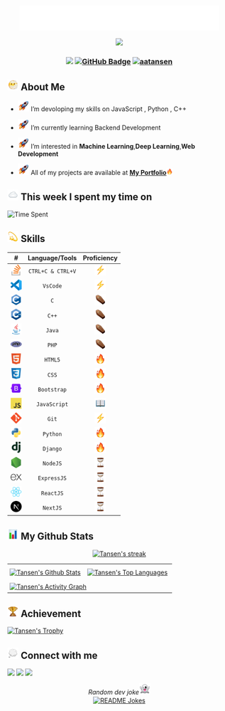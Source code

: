 <div align="center">
<img src="assets/icons/tansen.svg" width="450px" height="auto" alt='Tansen'>
</div>

<p align="center">
<a href="https://github.com/aatansen?tab=repositories">
<img src="https://readme-typing-svg.herokuapp.com?lines=Learning+New+Things;Playing+Games;Developing+Problem+Solving+Skills;Critical+Thinker&center=true">
</a>
</p>

<h3 align="center">
<a href="https://github.com/aatansen"><img src="https://komarev.com/ghpvc/?username=aatansen"></a>
<a href="https://github.com/aatansen?tab=followers"><img src="https://img.shields.io/github/followers/aatansen?label=Followers&style=social" alt="GitHub Badge"></a>
<a href="https://twitter.com/aatansen" target="blank"><img src="https://img.shields.io/twitter/follow/aatansen?style=social" alt="aatansen" /></a></h3>

## <img src="assets/images/Face%20In%20Clouds.webp" alt="Face In Clouds" width="25" height="25" /> About Me

- <img src="assets/images/Rocket.webp" alt="Rocket" width="25" height="25" /> I’m devoloping my skills on JavaScript , Python , C++

- <img src="assets/images/Rocket.webp" alt="Rocket" width="25" height="25" /> I’m currently learning Backend Development

- <img src="assets/images/Rocket.webp" alt="Rocket" width="25" height="25" /> I’m interested in **Machine Learning**,**Deep Learning**,**Web Development**

- <img src="assets/images/Rocket.webp" alt="Rocket" width="25" height="25" /> All of my projects are available at **[My Portfolio](https://aatansen.github.io)**<img src="assets/images/fire.webp" alt="Fire" width="15" height="15" />

## <img src="assets/images/Cloud.webp" alt="Cloud" width="25" height="25" /> This week I spent my time on
![Time Spent](https://github-readme-stats-taupe-two.vercel.app/api/wakatime?username=aatansen&hide_title=true&hide_border=true&bg_color=00000000&text_color=777)

## <img src="assets/images/Dizzy.webp" alt="Dizzy" width="25" height="25" /> Skills
| **#** | **Language/Tools** | **Proficiency** |
| :------------------------------------------------------------------------------------------------------------: | :----------: | :-------------------------------------------------------------------: |
|<a href="https://stackoverflow.com/"><img src="assets/icons/stackoverflow.svg" width="25">| `CTRL+C & CTRL+V`|<img src="assets/images/thunder.webp" alt="Mastery" width="25">|
|<a href="https://code.visualstudio.com/"><img src="assets/icons/vscode.svg" width="25">| `VsCode`|<img src="assets/images/thunder.webp" alt="Mastery" width="25">|
| <a href="https://www.cprogramming.com/"><img src="assets/icons/c.svg" width="25"></a> | `C` | <img src="assets/images/dead.webp" alt="Advance" width="25"> |
| <a href="https://cplusplus.com/"><img src="assets/icons/cplusplus.svg" width="25"></a> | `C++` | <img src="assets/images/dead.webp" alt="Advance" width="25"> |
| <a href="https://www.java.com/en/"><img src="assets/icons/java.svg" width="25"></a> | `Java` | <img src="assets/images/dead.webp" alt="Advance" width="25"> |
| <a href="https://www.php.net/"><img src="assets/icons/php.svg" width="25"></a> | `PHP` | <img src="assets/images/dead.webp" alt="Advance" width="25"> |
|<a href="https://html5.org/"><img src="assets/icons/html5.svg" width="25"></a> | `HTML5`|<img src="assets/images/fire.webp" alt="Advance" width="25"> |
|<a href="https://developer.mozilla.org/en-US/docs/Web/CSS"><img src="assets/icons/css3.svg" width="25"></a> | `CSS`|<img src="assets/images/fire.webp" alt="Advance" width="25"> |
|<a href="https://getbootstrap.com/"><img src="assets/icons/bootstrap.svg" width="25"></a> | `Bootstrap`|<img src="assets/images/fire.webp" alt="Advance" width="25"> |
|<a href="https://developer.mozilla.org/en-US/docs/Web/JavaScript"><img src="assets/icons/javascript.svg" width="25"></a>|`JavaScript` | <img src="assets/images/processing.webp" alt="Advance" width="25">|
|<a href="https://git-scm.com/"><img src="assets/icons/git.svg" width="25">| `Git`|<img src="assets/images/thunder.webp" alt="Mastery" width="25">|
|<a href="https://www.python.org/"><img src="assets/icons/python.svg" width="25"></a> | `Python`|<img src="assets/images/fire.webp" alt="Advance" width="25"> |
|<a href="https://www.djangoproject.com/"><img src="assets/icons/django.svg" width="25"></a>|`Django`|<img src="assets/images/fire.webp" alt="Advance" width="25">|
|<a href="https://nodejs.org/"><img src="assets/icons/nodejs.svg" width="25"></a> | `NodeJS`| <img src="assets/images/loading.webp" alt="Beginner" width="25">|
| <a href="https://expressjs.com/"><img src="assets/icons/express.svg" width="25"></a>| `ExpressJS`| <img src="assets/images/loading.webp" alt="Beginner" width="25">|
|<a href="https://reactjs.org/"><img src="assets/icons/react.svg" width="25"></a> | `ReactJS` | <img src="assets/images/loading.webp" alt="Beginner" width="25">|
| <a href="https://nextjs.org/"><img src="assets/icons/nextjs.svg" width="25"></a>|`NextJS` | <img src="assets/images/loading.webp" alt="Beginner" width="25">|

## <img src="assets/images/Bar%20Chart.webp" alt="Bar Chart" width="25" height="25" /> My Github Stats

<p align="center">
    <a href="https://github.com/aatansen?tab=repositories">
        <img alt="Tansen's streak" src="https://github-readme-streak-stats.herokuapp.com/?user=aatansen&theme=black-ice&hide_border=true&stroke=0000&background=060A0CD0"/>
    </a>
</p>
<table>
  <tr>
    <td style="padding: 5px;"><a href="https://github.com/aatansen?tab=repositories"><img alt="Tansen's Github Stats" src="https://github-readme-stats.vercel.app/api?username=aatansen&show_icons=true&count_private=true&theme=react&hide_border=true&bg_color=0D1117" /></a></td>
    <td style="padding: 10px;"><a href="https://github.com/aatansen?tab=repositories"><img alt="Tansen's Top Languages" src="https://github-readme-stats.vercel.app/api/top-langs/?username=aatansen&langs_count=8&count_private=true&layout=compact&theme=react&hide_border=true&bg_color=0D1117" /></a></td>
  </tr>
  <tr>
    <td colspan="2" style="padding: 5px;"><a href="https://github.com/aatansen?tab=repositories"><img alt="Tansen's Activity Graph" src="https://github-readme-activity-graph.vercel.app/graph?username=aatansen&bg_color=0D1117&color=5BCDEC&line=5BCDEC&point=FFFFFF&hide_border=true" /></a></td>
  </tr>
</table>

## <img src="assets/images/Trophy.webp" alt="Trophy" width="25" height="25" /> Achievement

<p align="left"> <a href="https://github.com/aatansen?tab=repositories"><img src="https://github-profile-trophy.vercel.app/?username=aatansen" alt="Tansen's Trophy" /></a> </p>

## <img src="assets/images/Thought%20Balloon.webp" alt="Thought Balloon" width="25" height="25" /> Connect with me

<p align="left">

<a href = "https://www.linkedin.com/in/aatansen/"><img src="https://img.icons8.com/fluent/48/000000/linkedin.png"/></a>
<a href = "https://twitter.com/aatansen"><img src="https://img.icons8.com/fluent/48/000000/twitter.png"/></a>
<a href = "https://www.facebook.com/aatansen"><img src="https://img.icons8.com/fluency/50/000000/facebook.png"/></a>
</br>
<div align="center">
<i>Random dev joke<img src="assets/images/Ghost.webp" alt="Ghost" width="25" height="25" /></i><br>
<a href="https://github.com/aatansen?tab=repositories"><img align="center" src="https://readme-jokes.vercel.app/api" alt="README Jokes"></a>
</div>
</p>
